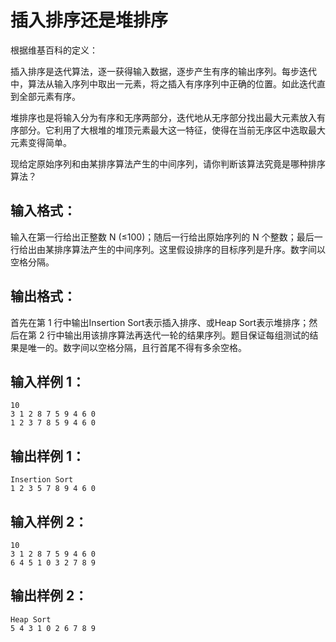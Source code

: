 # 插入排序还是堆排序
根据维基百科的定义：

插入排序是迭代算法，逐一获得输入数据，逐步产生有序的输出序列。每步迭代中，算法从输入序列中取出一元素，将之插入有序序列中正确的位置。如此迭代直到全部元素有序。

堆排序也是将输入分为有序和无序两部分，迭代地从无序部分找出最大元素放入有序部分。它利用了大根堆的堆顶元素最大这一特征，使得在当前无序区中选取最大元素变得简单。

现给定原始序列和由某排序算法产生的中间序列，请你判断该算法究竟是哪种排序算法？
## 输入格式：

输入在第一行给出正整数 N (≤100)；随后一行给出原始序列的 N 个整数；最后一行给出由某排序算法产生的中间序列。这里假设排序的目标序列是升序。数字间以空格分隔。
## 输出格式：

首先在第 1 行中输出Insertion Sort表示插入排序、或Heap Sort表示堆排序；然后在第 2 行中输出用该排序算法再迭代一轮的结果序列。题目保证每组测试的结果是唯一的。数字间以空格分隔，且行首尾不得有多余空格。
## 输入样例 1：
```
10
3 1 2 8 7 5 9 4 6 0
1 2 3 7 8 5 9 4 6 0

```
## 输出样例 1：
```
Insertion Sort
1 2 3 5 7 8 9 4 6 0

```
## 输入样例 2：
```
10
3 1 2 8 7 5 9 4 6 0
6 4 5 1 0 3 2 7 8 9

```
## 输出样例 2：
```
Heap Sort
5 4 3 1 0 2 6 7 8 9

```
